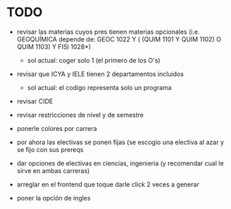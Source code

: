 ﻿# TODO

* revisar las materias cuyos pres tienen materias opcionales (i.e. GEOQUÍMICA depende de: GEOC 1022 Y ( (QUIM 1101 Y QUIM 1102) O QUIM 1103) Y FISI 1028*)

	- sol actual: coger solo 1 (el primero de los O's)

* revisar que ICYA y IELE tienen 2 departamentos incluidos

	- sol actual: el codigo representa solo un programa

* revisar CIDE

* revisar restricciones de nivel y de semestre

* ponerle colores por carrera

* por ahora las electivas se ponen fijas (se escogio una electiva al azar y se fijo con sus prereqs

* dar opciones de electivas en ciencias, ingenieria (y recomendar cual le sirve en ambas carreras)

* arreglar en el frontend que toque darle click 2 veces a generar

* poner la opción de ingles

